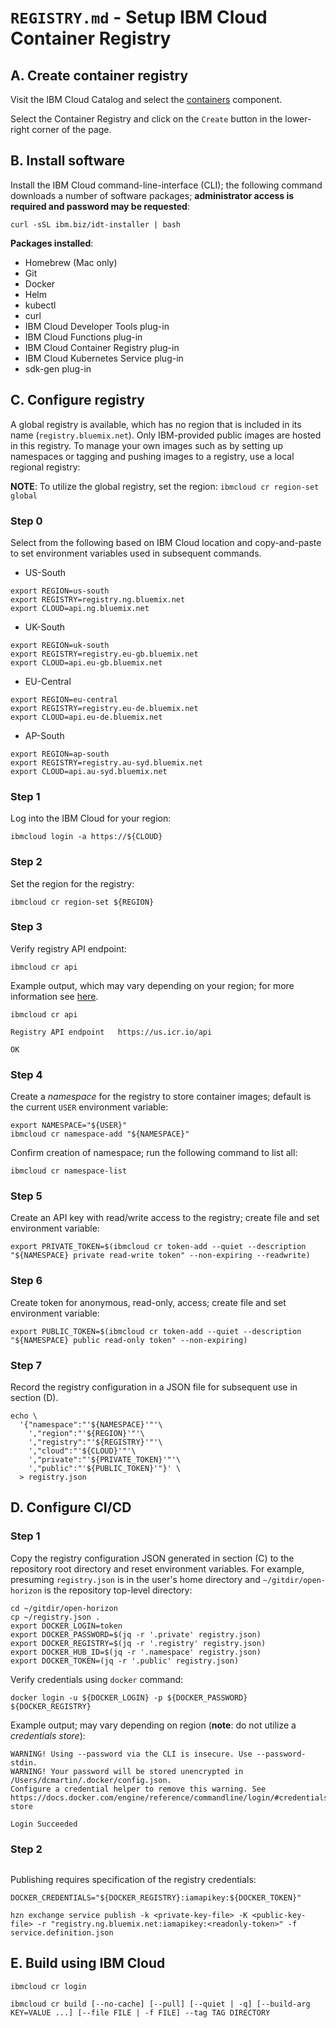 # `REGISTRY.md` - Setup IBM Cloud Container Registry

## A. Create container registry

Visit the IBM Cloud Catalog and select the [containers][ibm-catalog-containers] component.

[ibm-catalog]: https://cloud.ibm.com/catalog
[ibm-catalog-containers]: https://cloud.ibm.com/catalog?category=containers

Select the Container Registry and click on the `Create` button in the lower-right corner of the page.

## B. Install software

Install the IBM Cloud command-line-interface (CLI); the following command downloads a number of software packages; **administrator access is required and password may be requested**:

```
curl -sSL ibm.biz/idt-installer | bash
```

**Packages installed**:

+ Homebrew (Mac only)
+ Git
+ Docker
+ Helm
+ kubectl
+ curl
+ IBM Cloud Developer Tools plug-in
+ IBM Cloud Functions plug-in
+ IBM Cloud Container Registry plug-in
+ IBM Cloud Kubernetes Service plug-in
+ sdk-gen plug-in

## C. Configure registry

A global registry is available, which has no region that is included in its name (`registry.bluemix.net`). Only IBM-provided public images are hosted in this registry. To manage your own images such as by setting up namespaces or tagging and pushing images to a registry, use a local regional registry:

**NOTE**: To utilize the global registry, set the region: `ibmcloud cr region-set global`

### Step 0

Select from the following based on IBM Cloud location and copy-and-paste to set environment variables used in subsequent commands.

+ US-South

```
export REGION=us-south
export REGISTRY=registry.ng.bluemix.net
export CLOUD=api.ng.bluemix.net
```

+ UK-South

```
export REGION=uk-south
export REGISTRY=registry.eu-gb.bluemix.net 
export CLOUD=api.eu-gb.bluemix.net
```

+ EU-Central

```
export REGION=eu-central
export REGISTRY=registry.eu-de.bluemix.net
export CLOUD=api.eu-de.bluemix.net
```

+ AP-South

```
export REGION=ap-south 
export REGISTRY=registry.au-syd.bluemix.net 
export CLOUD=api.au-syd.bluemix.net
```

### Step 1
Log into the IBM Cloud for your region:

```
ibmcloud login -a https://${CLOUD}
```

### Step 2
Set the region for the registry:

```
ibmcloud cr region-set ${REGION}
```

### Step 3
Verify registry API endpoint:

```
ibmcloud cr api
```

Example output, which may vary depending on your region; for more information see [here][regions-local].

```
ibmcloud cr api
                           
Registry API endpoint   https://us.icr.io/api   

OK
```

[regions-local]: https://cloud.ibm.com/docs/services/Registry?topic=registry-registry_overview#registry_regions_local


### Step 4
Create a _namespace_ for the registry to store container images; default is the current `USER` environment variable:

```
export NAMESPACE="${USER}"
ibmcloud cr namespace-add "${NAMESPACE}"
```

Confirm creation of namespace; run the following command to list all:

```
ibmcloud cr namespace-list
```

### Step 5
Create an API key with read/write access to the registry; create file and set environment variable:

```
export PRIVATE_TOKEN=$(ibmcloud cr token-add --quiet --description "${NAMESPACE} private read-write token" --non-expiring --readwrite)
```

### Step 6
Create token for anonymous, read-only, access; create file and set environment variable:

```
export PUBLIC_TOKEN=$(ibmcloud cr token-add --quiet --description "${NAMESPACE} public read-only token" --non-expiring)
```

### Step 7
Record the registry configuration in a JSON file for subsequent use in section (D).

```
echo \
  '{"namespace":"'${NAMESPACE}'"'\
  	',"region":"'${REGION}'"'\
  	',"registry":"'${REGISTRY}'"'\
  	',"cloud":"'${CLOUD}'"'\
  	',"private":"'${PRIVATE_TOKEN}'"'\
  	',"public":"'${PUBLIC_TOKEN}'"}' \
  > registry.json
```

## D. Configure CI/CD

### Step 1
Copy the registry configuration JSON generated in section (C) to the repository root directory and reset environment variables.  For example, presuming `registry.json` is in the user's home directory and `~/gitdir/open-horizon` is the repository top-level directory:

```
cd ~/gitdir/open-horizon
cp ~/registry.json .
export DOCKER_LOGIN=token
export DOCKER_PASSWORD=$(jq -r '.private' registry.json)
export DOCKER_REGISTRY=$(jq -r '.registry' registry.json)
export DOCKER_HUB_ID=$(jq -r '.namespace' registry.json)
export DOCKER_TOKEN=(jq -r '.public' registry.json)
```

Verify credentials using `docker` command:

```
docker login -u ${DOCKER_LOGIN} -p ${DOCKER_PASSWORD} ${DOCKER_REGISTRY}
```

Example output; may vary depending on region (**note**: do not utilize a _credentials store_):

```
WARNING! Using --password via the CLI is insecure. Use --password-stdin.
WARNING! Your password will be stored unencrypted in /Users/dcmartin/.docker/config.json.
Configure a credential helper to remove this warning. See
https://docs.docker.com/engine/reference/commandline/login/#credentials-store

Login Succeeded
```

[credentials-store]: https://docs.docker.com/engine/reference/commandline/login/#credentials-store


### Step 2

```
```

Publishing requires specification of the registry credentials:

```
DOCKER_CREDENTIALS="${DOCKER_REGISTRY}:iamapikey:${DOCKER_TOKEN}"

hzn exchange service publish -k <private-key-file> -K <public-key-file> -r "registry.ng.bluemix.net:iamapikey:<readonly-token>" -f service.definition.json
```

## E. Build using IBM Cloud


```
ibmcloud cr login
```

```
ibmcloud cr build [--no-cache] [--pull] [--quiet | -q] [--build-arg KEY=VALUE ...] [--file FILE | -f FILE] --tag TAG DIRECTORY
```
